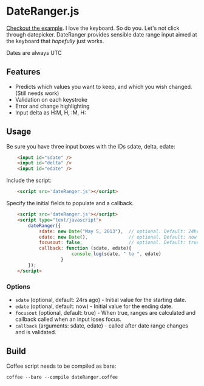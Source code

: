 # DateRanger.js
[Checkout the example](http://jhaubrich.github.io/DateRanger.js/). I love the keyboard. So do you. Let's not click through datepicker. DateRanger provides sensible date range input aimed at the keyboard that *hopefully* just works.

Dates are always UTC

## Features
- Predicts which values you want to keep, and which you wish changed. (Still needs work)
- Validation on each keystroke
- Error and change highlighting
- Input delta as H:M, H, :M, H:

## Usage
Be sure you have three input boxes with the IDs sdate, delta, edate:
``` html
    <input id="sdate" />
    <input id="delta" />
    <input id="edate" />
```
Include the script:
``` html
    <script src='dateRanger.js'></script>
```
Specify the initial fields to populate and a callback.
``` html
    <script src='dateRanger.js'></script>
    <script type="text/javascript">
        dateRanger({
            sdate: new Date("May 5, 2013"),  // optional. Default: 24hrs ago
            edate: new Date(),               // optional. Default: now
            focusout: false,                 // optional. Default: true
            callback: function (sdate, edate){
                        console.log(sdate, " to ", edate)
                    }
        });
    </script>
```
### Options
- `sdate` (optional, default: 24rs ago) - Initial value for the starting date.
- `edate` (optional, default: now) - Initial value for the ending date.
- `focusout` (optional, default: true) - When true, ranges are calculated and callback called when an input loses focus.
- `callback` (arguments: sdate, edate) - called after date range changes and is validated.

## Build
Coffee script needs to be compiled as bare:

    coffee --bare --compile dateRanger.coffee


